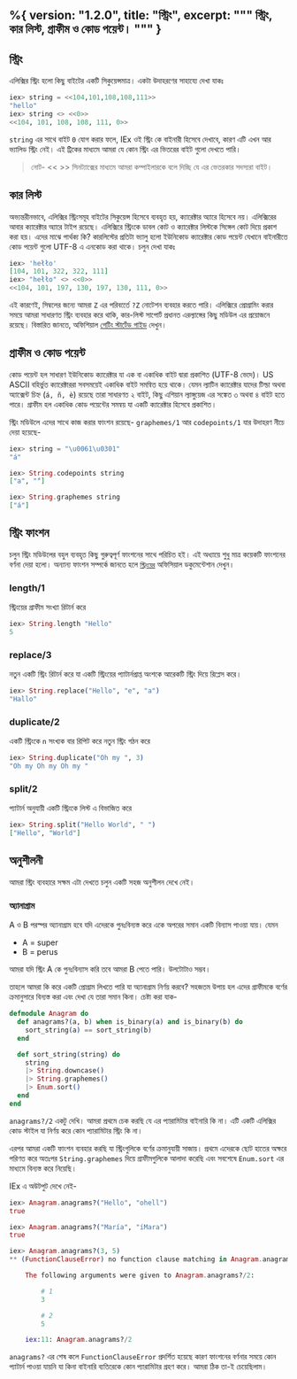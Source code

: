 %{
  version: "1.2.0",
  title: "স্ট্রিং",
  excerpt: """
  স্ট্রিং, কার লিস্ট, গ্রাফীম ও কোড পয়েন্ট।
  """
}
---

## স্ট্রিং 

এলিক্সির স্ট্রিং হলো কিছু বাইটের একটি সিকুয়েন্সমাত্র। একটা উদাহরণের সাহায্যে দেখা যাকঃ  

```elixir
iex> string = <<104,101,108,108,111>>
"hello"
iex> string <> <<0>>
<<104, 101, 108, 108, 111, 0>>
```
`string` এর সাথে বাইট `0` যোগ করার ফলে, IEx ওই স্ট্রিং কে বাইনারী হিসেবে দেখাবে, কারণ এটি এখন আর ভ্যালিড স্ট্রিং নেই। এই ট্রিকের মাধ্যমে আমরা যে কোন স্ট্রিং এর ভিতরের বাইট গুলো দেখতে পারি।      

>নোট- << >> সিনট্যাক্সের মাধ্যমে আমরা কম্পাইলারকে বলে দিচ্ছি যে এর ভেতরকার সদস্যরা বাইট। 

## কার লিস্ট 

অভ্যন্তরীনভাবে, এলিক্সির স্ট্রিংসমূহ বাইটের সিকুয়েন্স হিসেবে ব্যবহৃত হয়, ক্যারেক্টার অ্যারে হিসেবে নয়। 
এলিক্সিরের আবার ক্যারেক্টার অ্যারে টাইপ রয়েছে। 
এলিক্সিরে স্ট্রিংকে ডাবল কোট ও ক্যারেক্টার লিস্টকে সিঙ্গেল কোট দিয়ে প্রকাশ করা হয়। 
এদের মাঝে পার্থক্য কি? কারলিস্টের প্রতিটা ভ্যালু হলো ইউনিকোড ক্যারেক্টার কোড পয়েন্ট যেখানে বাইনারীতে কোড পয়েন্ট গুলো  UTF-8 এ এনকোড করা থাকে। 
চলুন দেখা যাকঃ

```elixir
iex> 'hełło'
[104, 101, 322, 322, 111]
iex> "hełło" <> <<0>>
<<104, 101, 197, 130, 197, 130, 111, 0>>
```
এই কারণেই, সিম্বলের জন্যে আমরা `Z` এর পরিবর্তেে `?Z` নোটেশন ব্যবহার করতে পারি। 
এলিক্সিরে প্রোগ্রামিং করার সময়ে আমরা সাধারণত স্ট্রিং ব্যবহার করে থাকি, কার-লিস্ট সাপোর্ট প্রধানত এরল্যাঙ্গের কিছু মডিউল এর প্রয়োজনে রয়েছে।
বিস্তারিত জানতে, অফিশিয়াল [গেটিং স্টার্টেড গাইড](http://elixir-lang.org/getting-started/binaries-strings-and-char-lists.html) দেখুন।  

## গ্রাফীম ও কোড পয়েন্ট 

কোড পয়েন্ট হল সাধারণ ইউনিকোড ক্যারেক্টার যা এক বা একাধিক বাইট দ্বারা প্রকাশিত (UTF-8 ভেদে)। US ASCII বহির্ভুত ক্যারেক্টাররা সবসময়েই একাধিক বাইট সমন্বিত হয়ে থাকে। যেমন ল্যাটিন ক্যারেক্টার যাদের টিল্ডা অথবা অ্যাক্সেন্ট চিহ্ন (`á, ñ, è`) রয়েছে তারা সাধারণত ২ বাইট, কিছু এশিয়ান ল্যাঙ্গুয়েজ এর সঙ্কেত ৩ অথবা ৪ বাইট হতে পারে। গ্রাফীম হল একাধিক কোড পয়েন্টের সমন্বয় যা একটি ক্যারেক্টার হিসেবে প্রকাশিত।   

স্ট্রিং মডিউলে এদের সাথে কাজ করার ফাংশন রয়েছে- `graphemes/1` আর `codepoints/1` যার উদাহরণ নীচে দেয়া হয়েছে- 

```elixir
iex> string = "\u0061\u0301"
"á"

iex> String.codepoints string
["a", "́"]

iex> String.graphemes string
["á"]
```

## স্ট্রিং ফাংশন 

চলুন স্ট্রিং মডিউলের বহুল ব্যবহৃত কিছু গুরুত্বপূর্ণ ফাংশনের সাথে পরিচিত হই। 
এই অধ্যায়ে শুধু মাত্র কয়েকটি ফাংশনের বর্ণনা দেয়া হলো। অন্যান্য ফাংশন সম্পর্কে জানতে হলে [`স্ট্রিংয়ের`](https://hexdocs.pm/elixir/String.html) অফিসিয়াল ডকুমেন্টেশান দেখুন। 

### length/1

স্ট্রিংয়ের গ্রাফীম সংখ্যা রিটার্ন করে 

```elixir
iex> String.length "Hello"
5
```

### replace/3

নতুন একটি স্ট্রিং রিটার্ন করে যা একটি স্ট্রিংয়ের প্যাটার্নপ্রাপ্ত অংশকে আরেকটি স্ট্রিং দিয়ে রিপ্লেস করে। 

```elixir
iex> String.replace("Hello", "e", "a")
"Hallo"
```

### duplicate/2

একটি স্ট্রিংকে `n` সংখ্যক বার রিপিট করে নতুন স্ট্রিং গঠন করে

```elixir
iex> String.duplicate("Oh my ", 3)
"Oh my Oh my Oh my "
```

### split/2

প্যাটার্ন অনুযায়ী একটি স্ট্রিংকে  লিস্ট এ বিভাজিত করে 

```elixir
iex> String.split("Hello World", " ")
["Hello", "World"]
```

## অনুশীলনী 

আমরা স্ট্রিং ব্যবহারে সক্ষম এটা দেখতে চলুন একটি সহজ অনুশীলন দেখে নেই।    

### অ্যানাগ্রাম 

A ও B পরস্পর অ্যানাগ্রাম হবে যদি এদেরকে পুনঃবিন্যস্ত করে একে অপরের সমান একটি বিন্যাস পাওয়া যায়। যেমন  

+ A = super
+ B = perus

আমরা যদি স্ট্রিং A কে পুনঃবিন্যাস করি তবে আমরা B পেতে পারি। উলটোটাও সম্ভব। 

তাহলে আমরা কি করে একটি প্রোগ্রাম লিখতে পারি যা অ্যানাগ্রাম নির্ণয় করবে? 
সহজতম উপায় হল এদের গ্রাফীমকে বর্ণের ক্রমানুসারে বিন্যস্ত করা এবং দেখা যে তারা সমান কিনা। চেষ্টা করা যাক-  

```elixir
defmodule Anagram do
  def anagrams?(a, b) when is_binary(a) and is_binary(b) do
    sort_string(a) == sort_string(b)
  end

  def sort_string(string) do
    string
    |> String.downcase()
    |> String.graphemes()
    |> Enum.sort()
  end
end
```

`anagrams?/2` একটু দেখি। আমরা প্রথমে চেক করছি যে এর প্যারামিটার বাইনারি কি না। এটি একটি এলিক্সির কোড স্টাইল যা নির্ণয় করে কোন প্যারামিটার স্ট্রিং কি না। 

এরপর আমরা একটি ফাংশন ব্যবহার করছি যা স্ট্রিংগুলিকে বর্ণের ক্রমানুযায়ী সাজায়। প্রথমে এদেরকে ছোট হাতের অক্ষরে পরিণত করে অতঃপর `String.graphemes` দিয়ে গ্রাফীমগুলিকে আলাদা করেছি এবং সবশেষে `Enum.sort` এর মাধ্যমে বিন্যস্ত করে নিয়েছি। 

IEx এ অউটপুট দেখে নেই- 

```elixir
iex> Anagram.anagrams?("Hello", "ohell")
true

iex> Anagram.anagrams?("María", "íMara")
true

iex> Anagram.anagrams?(3, 5)
** (FunctionClauseError) no function clause matching in Anagram.anagrams?/2

    The following arguments were given to Anagram.anagrams?/2:

        # 1
        3

        # 2
        5

    iex:11: Anagram.anagrams?/2
```

`anagrams?` এর শেষ কলে  `FunctionClauseError` প্রদর্শিত হয়েছে কারণ ফাংশনের বর্ণনার সময়ে কোন প্যাটার্ন পাওয়া যায়নি যা কিনা বাইনারি ব্যতিরেকে কোন প্যারামিটার গ্রহণ করে। আমরা ঠিক তা-ই চেয়েছিলাম। 
